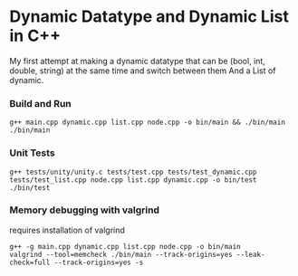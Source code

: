 # Dynamic Datatype and Dynamic List in C++

My first attempt at making a dynamic datatype that can be (bool, int, double, string) at the same time and switch between them
And a List of dynamic.


### Build and Run
```
g++ main.cpp dynamic.cpp list.cpp node.cpp -o bin/main && ./bin/main
./bin/main
```

### Unit Tests
```
g++ tests/unity/unity.c tests/test.cpp tests/test_dynamic.cpp tests/test_list.cpp node.cpp list.cpp dynamic.cpp -o bin/test
./bin/test
```

### Memory debugging with valgrind

requires installation of valgrind

```
g++ -g main.cpp dynamic.cpp list.cpp node.cpp -o bin/main
valgrind --tool=memcheck ./bin/main --track-origins=yes --leak-check=full --track-origins=yes -s
```